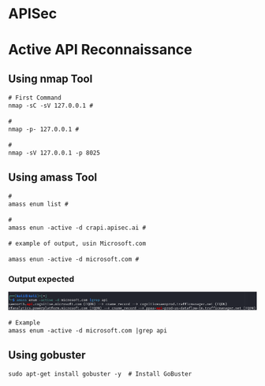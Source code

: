 # APISec

# Active API Reconnaissance

## Using nmap Tool
```
# First Command
nmap -sC -sV 127.0.0.1 #

# 
nmap -p- 127.0.0.1 #

#
nmap -sV 127.0.0.1 -p 8025
```

## Using amass Tool

````
#
amass enum list #

#
amass enun -active -d crapi.apisec.ai #

# example of output, usin Microsoft.com

amass enun -active -d microsoft.com #
````


### Output expected
![image](./img/amass-output.png)

````
# Example
amass enum -active -d microsoft.com |grep api
````
## Using gobuster
```
sudo apt-get install gobuster -y  # Install GoBuster
```
